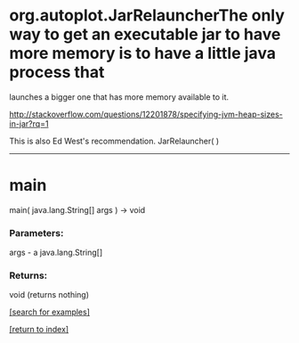 # org.autoplot.JarRelauncherThe only way to get an executable jar to have more memory is to have a little java process that
 launches a bigger one that has more memory available to it.

 http://stackoverflow.com/questions/12201878/specifying-jvm-heap-sizes-in-jar?rq=1

 This is also Ed West's recommendation.
JarRelauncher( )


***
<a name="main"></a>
# main
main( java.lang.String[] args ) &rarr; void



### Parameters:
args - a java.lang.String[]

### Returns:
void (returns nothing)


<a href="https://github.com/autoplot/dev/search?q=main&unscoped_q=main">[search for examples]</a>

<a href="https://github.com/autoplot/documentation/blob/master/javadoc/index-all.md">[return to index]</a>

